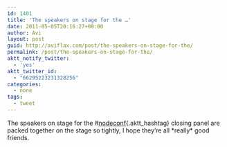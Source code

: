```yaml
---
id: 1401
title: 'The speakers on stage for the …'
date: 2011-05-05T20:16:27+00:00
author: Avi
layout: post
guid: http://aviflax.com/post/the-speakers-on-stage-for-the/
permalink: /post/the-speakers-on-stage-for-the/
aktt_notify_twitter:
  - 'yes'
aktt_twitter_id:
  - "66295223231328256"
categories:
  - none
tags:
  - tweet
---
```

The speakers on stage for the #[nodeconf](http://search.twitter.com/search?q=%23nodeconf){.aktt_hashtag} closing panel are packed together on the stage so tightly, I hope they’re all \*really\* good friends.